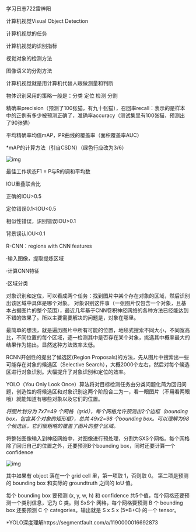 学习日志722雷梓阳

计算机视觉Visual Object Detection

计算机视觉的任务

计算机视觉的识别指标

视觉对象的检测方法

图像语义的分割方法

计算机视觉就是用计算机代替人眼做测量和判断

物体识别采用的策略一般是：分类 定位 检测 分割

精确率precision（预测了100张猫，有九十张猫），召回率recall：表示的是样本中的正例有多少被预测正确了，准确率accuracy（测试集里有100张猫，预测出了90张猫）



平均精确率均值mAP，PR曲线的覆盖率（面积覆盖率AUC）

*mAP的计算方法（引自CSDN）（绿色行应改为3/6）

![img](https://upload-images.jianshu.io/upload_images/6605643-d56b4ea5e7e5178b.png?imageMogr2/auto-orient/)



最佳工作状态F1 = P与R的调和平均数



IOU重叠联合比

正确的IOU>0.5

定位错误0.1<IOU<0.5

相似性错误，识别错误IOU>0.1

背景误认IOU<0.1



R-CNN：regions with CNN features 

·输入图像，提取提炼区域

·计算CNN特征

·区域分类

对象识别和定位，可以看成两个任务：找到图片中某个存在对象的区域，然后识别出该区域中具体是哪个对象。
对象识别这件事（一张图片仅包含一个对象，且基本占据图片的整个范围），最近几年基于CNN卷积神经网络的各种方法已经能达到不错的效果了。所以主要需要解决的问题是，对象在哪里。

最简单的想法，就是遍历图片中所有可能的位置，地毯式搜索不同大小，不同宽高比，不同位置的每个区域，逐一检测其中是否存在某个对象，挑选其中概率最大的结果作为输出。显然这种方法效率太低。

RCNN开创性的提出了候选区(Region Proposals)的方法，先从图片中搜索出一些可能存在对象的候选区（Selective Search），大概2000个左右，然后对每个候选区进行对象识别。大幅提升了对象识别和定位的效率。





YOLO（You Only Look Once）算法将对目标检测任务由分类问题化简为回归问题，创造性的将候选区和对象识别这两个阶段合二为一，看一眼图片（不用看两眼哦）就能知道有哪些对象以及它们的位置。

*将图片划分为 7x7=49 个网格（grid），每个网格允许预测出2个边框（bounding box，包含某个对象的矩形框），总共 49x2=98 个bounding box。可以理解为98个候选区，它们很粗略的覆盖了图片的整个区域。*

将整张图像输入到神经网络中，对图像进行预处理，分割为SXS个网格。每个网格除了回归自己的位置之外，还要预测B个bounding box，同时还要计算一个confidence 

![img](https://img-blog.csdn.net/20180606164218784)

其中如果有 object 落在一个 grid cell 里，第一项取 1，否则取 0。 第二项是预测的 bounding box 和实际的 groundtruth 之间的 IoU 值。

每个 bounding box 要预测 (x, y, w, h) 和 confidence 共5个值，每个网格还要预测一个类别信息，记为 C 类。则 SxS个 网格，每个网格要预测 B 个 bounding box 还要预测 C 个 categories。输出就是 S x S x (5*B+C) 的一个 tensor。

*YOLO深度理解https://segmentfault.com/a/1190000016692873


